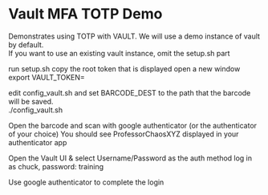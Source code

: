 # Vault MFA TOTP Demo
Demonstrates using TOTP with VAULT.
We will use a demo instance of vault by default.  
If you want to use an existing vault instance, omit the setup.sh part


run setup.sh
copy the root token that is displayed
open a new window
export VAULT_TOKEN= <TOKEN>


edit config_vault.sh and set BARCODE_DEST to the path 
that the barcode will be saved.  
./config_vault.sh

Open the barcode and scan with google authenticator (or the authenticator of your choice)
You should see ProfessorChaosXYZ displayed in your authenticator app

Open the Vault UI & select Username/Password as the auth method
log in as chuck, password: training

Use google authenticator to complete the login